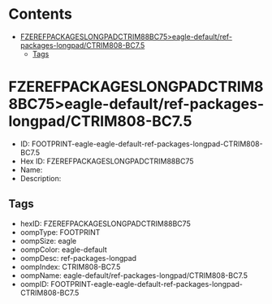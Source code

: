 



Contents
========

* [FZEREFPACKAGESLONGPADCTRIM88BC75>eagle-default/ref-packages-longpad/CTRIM808-BC7.5](#fzerefpackageslongpadctrim88bc75eagle-defaultref-packages-longpadctrim808-bc75)
	* [Tags](#tags)

# FZEREFPACKAGESLONGPADCTRIM88BC75>eagle-default/ref-packages-longpad/CTRIM808-BC7.5

- ID: FOOTPRINT-eagle-eagle-default-ref-packages-longpad-CTRIM808-BC7.5
- Hex ID: FZEREFPACKAGESLONGPADCTRIM88BC75
- Name: 
- Description: 

## Tags

- hexID: FZEREFPACKAGESLONGPADCTRIM88BC75
- oompType: FOOTPRINT
- oompSize: eagle
- oompColor: eagle-default
- oompDesc: ref-packages-longpad
- oompIndex: CTRIM808-BC7.5
- oompName: eagle-default/ref-packages-longpad/CTRIM808-BC7.5
- oompID: FOOTPRINT-eagle-eagle-default-ref-packages-longpad-CTRIM808-BC7.5

